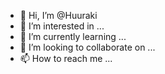 - 👋 Hi, I’m @Huuraki
- 👀 I’m interested in ...
- 🌱 I’m currently learning ...
- 💞️ I’m looking to collaborate on ...
- 📫 How to reach me ...

<!---
Huuraki/Huuraki is a ✨ special ✨ repository because its `README.md` (this file) appears on your GitHub profile.
You can click the Preview link to take a look at your changes.
--->
